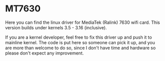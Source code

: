 MT7630
======

Here you can find the linux driver for MediaTek (Ralink) 7630 wifi
card. This version builds under kernels 3.5 - 3.16 (inclusive).

If you are a kernel developer, feel free to fix this driver up and
push it to mainline kernel. The code is put here so someone can pick
it up, and you are more than welcome to do so, since I don't have time
and hardware so please don't expect any improvement.

